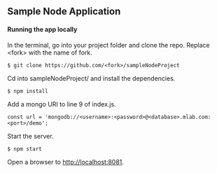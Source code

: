 ## Sample Node Application

#### Running the app locally
In the terminal, go into your project folder and clone the repo. Replace \<fork\> with the name of fork.
```
$ git clone https://github.com/<fork>/sampleNodeProject
```

Cd into sampleNodeProject/ and install the dependencies.
```
$ npm install
```

Add a mongo URI to line 9 of index.js.
```
const url = 'mongodb://<username>:<password>@<database>.mlab.com:<port>/demo';
```

Start the server.
```
$ npm start
```

Open a browser to [http://localhost:8081](http://localhost:8081).
